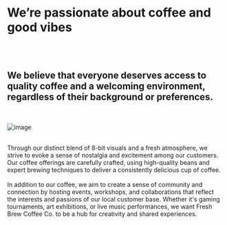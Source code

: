 
# We’re passionate about coffee and good vibes
<br><br>
## We believe that everyone deserves access to quality coffee and a welcoming environment, regardless of their background or preferences.
<br>

![image](/images/espresso.PNG)

<br>
Through our distinct blend of 8-bit visuals and a fresh atmosphere, we strive to evoke a sense of nostalgia and excitement among our customers. Our coffee offerings are carefully crafted, using high-quality beans and expert brewing techniques to deliver a consistently delicious cup of coffee.
<br><br>
In addition to our coffee, we aim to create a sense of community and connection by hosting events, workshops, and collaborations that reflect the interests and passions of our local customer base. Whether it's gaming tournaments, art exhibitions, or live music performances, we want Fresh Brew Coffee Co. to be a hub for creativity and shared experiences.

